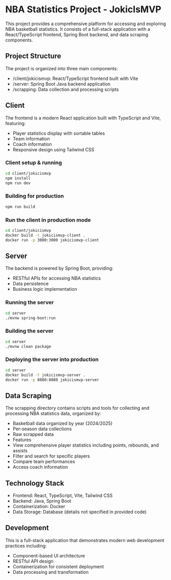 # NBA Statistics Project - JokicIsMVP
This project provides a comprehensive platform for accessing and exploring NBA basketball statistics. It consists of a full-stack application with a React/TypeScript frontend, Spring Boot backend, and data scraping components.

## Project Structure
The project is organized into three main components:

- /client/jokicismvp: React/TypeScript frontend built with Vite
- /server: Spring Boot Java backend application
- /scrapping: Data collection and processing scripts

## Client
The frontend is a modern React application built with TypeScript and Vite, featuring:

- Player statistics display with sortable tables
- Team information
- Coach information
- Responsive design using Tailwind CSS

### Client setup & running 
```bash
cd client/jokicismvp
npm install
npm run dev
```

### Building for production
```bash
npm run build
```

### Run the client in production mode
```bash
cd client/jokicismvp
docker build -t jokicismvp-client .
docker run -p 3000:3000 jokicismvp-client
```

## Server
The backend is powered by Spring Boot, providing:

- RESTful APIs for accessing NBA statistics
- Data persistence
- Business logic implementation

### Running the server
```bash
cd server
./mvnw spring-boot:run
```

### Building the server
```bash
cd server
./mvnw clean package
```

### Deploying the server into production
```bash
cd server
docker build -t jokicismvp-server .
docker run -p 8080:8080 jokicismvp-server
```

## Data Scraping
The scrapping directory contains scripts and tools for collecting and processing NBA statistics data, organized by:

- Basketball data organized by year (2024/2025)
- Per-season data collections
- Raw scrapped data
- Features
- View comprehensive player statistics including points, rebounds, and assists
- Filter and search for specific players
- Compare team performances
- Access coach information

## Technology Stack
- Frontend: React, TypeScript, Vite, Tailwind CSS
- Backend: Java, Spring Boot
- Containerization: Docker
- Data Storage: Database (details not specified in provided code)

## Development
This is a full-stack application that demonstrates modern web development practices including:

- Component-based UI architecture
- RESTful API design
- Containerization for consistent deployment
- Data processing and transformation
